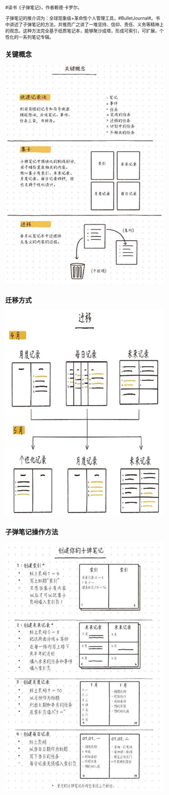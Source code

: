 \#读书《子弹笔记》，作者赖德·卡罗尔。

子弹笔记的推介词为：全球现象级+革命性个人管理工具，#BulletJournal#。书中讲述了子弹笔记的方法，并推而广之讲了一堆坚持、信仰、责任、义务等精神上的观念。这种方法完全基于纸质笔记本，能够聚沙成塔，形成可索引，可扩展，个性化的一系列笔记专辑。

## 关键概念 ##
![关键概念](https://github.com/hokingyang/learngit/blob/master/%E5%85%B3%E9%94%AE%E6%A6%82%E5%BF%B5.png)

## 迁移方式 ##
![迁移方式](https://github.com/hokingyang/learngit/blob/master/%E8%BF%81%E7%A7%BB.png)

## 子弹笔记操作方法 ##
![子弹笔记操作方法](https://github.com/hokingyang/learngit/blob/master/%E5%88%9B%E5%BB%BA%E5%AD%90%E5%BC%B9%E7%AC%94%E8%AE%B0.png)